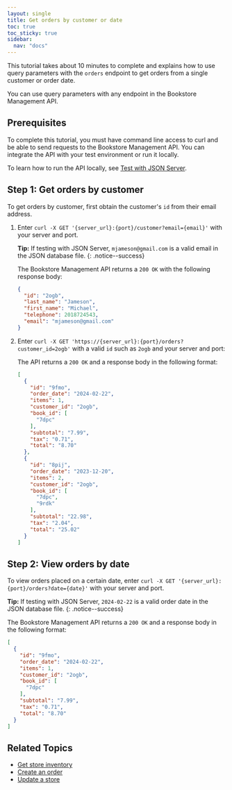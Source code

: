 ```yaml
---
layout: single
title: Get orders by customer or date
toc: true
toc_sticky: true
sidebar:
  nav: "docs"
---
```

This tutorial takes about 10 minutes to complete and explains how to use query parameters with the `orders` endpoint to get orders from a single customer or order date.

You can use query parameters with any endpoint in the Bookstore Management API.

## Prerequisites

To complete this tutorial, you must have command line access to curl and be able to send requests to the Bookstore Management API. You can integrate the API with your test environment or run it locally.

To learn how to run the API locally, see [Test with JSON Server](test-with-json-server.md).

## Step 1: Get orders by customer

To get orders by customer, first obtain the customer's `id` from their email address.

1. Enter `curl -X GET '{server_url}:{port}/customer?email={email}'` with your server and port.

    **Tip:** If testing with JSON Server, `mjameson@gmail.com` is a valid email in the JSON database file.
    {: .notice--success}

    The Bookstore Management API returns a `200 OK` with the following response body:

    ```json
    {
      "id": "2ogb",
      "last_name": "Jameson",
      "first_name": "Michael",
      "telephone": 2018724543,
      "email": "mjameson@gmail.com"
    }
    ```

2. Enter `curl -X GET 'https://{server_url}:{port}/orders?customer_id=2ogb'` with a valid `id` such as `2ogb` and your server and port:

    The API returns a `200 OK` and a response body in the following format:

    ```json
    [
      {
        "id": "9fmo",
        "order_date": "2024-02-22",
        "items": 1,
        "customer_id": "2ogb",
        "book_id": [
          "7dpc"
        ],
        "subtotal": "7.99",
        "tax": "0.71",
        "total": "8.70"
      },
      {
        "id": "8pij",
        "order_date": "2023-12-20",
        "items": 2,
        "customer_id": "2ogb",
        "book_id": [
          "7dpc",
          "9rdk"
        ],
        "subtotal": "22.98",
        "tax": "2.04",
        "total": "25.02"
      }
    ]
    ```

## Step 2: View orders by date

To view orders placed on a certain date, enter `curl -X GET '{server_url}:{port}/orders?date={date}'` with your server and port.

**Tip:** If testing with JSON Server, `2024-02-22` is a valid order date in the JSON database file.
{: .notice--success}

The Bookstore Management API returns a `200 OK` and a response body in the following format:

```json
[
  {
    "id": "9fmo",
    "order_date": "2024-02-22",
    "items": 1,
    "customer_id": "2ogb",
    "book_id": [
      "7dpc"
    ],
    "subtotal": "7.99",
    "tax": "0.71",
    "total": "8.70"
  }
]
```

## Related Topics

* [Get store inventory](get-store-inventory.md)
* [Create an order](create-an-order.md)
* [Update a store](update-store.md)
